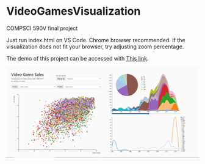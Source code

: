 # VideoGamesVisualization
COMPSCI 590V final project

Just run index.html on VS Code. Chrome browser recommended. If the visualization does not fit your browser, try adjusting zoom percentage.

The demo of this project can be accessed with [This link](http://xiaoliu1990.gitee.io/videogamesales/).

![Screenshot](VideoGameSales.png)
